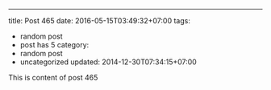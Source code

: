 ---
title: Post 465
date: 2016-05-15T03:49:32+07:00
tags:
  - random post
  - post has 5
category:
  - random post
  - uncategorized
updated: 2014-12-30T07:34:15+07:00

This is content of post 465